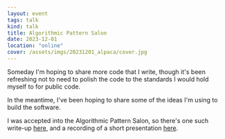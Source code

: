 ```yaml
---
layout: event
tags: talk
kind: talk
title: Algorithmic Pattern Salon
date: 2023-12-01
location: "online"
cover: /assets/imgs/20231201_alpaca/cover.jpg
---
```


Someday I'm hoping to share more code that I write, though it's been refreshing not to need to polish the code to the standards I would hold myself to for public code.

In the meantime, I've been hoping to share some of the ideas I'm using to build the software.

I was accepted into the Algorithmic Pattern Salon, so there's one such write-up [here](https://alpaca.pubpub.org/pub/dpdnf8lw/release/1?readingCollection=1def0192), and a recording of a short presentation [here](https://www.youtube.com/watch?v=kk-nElNKkJI&list&t=6579s).